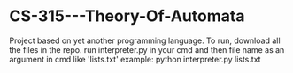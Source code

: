 # CS-315---Theory-Of-Automata
Project based on yet another programming language.
To run, download all the files in the repo. 
run interpreter.py in your cmd and then file name as an argument in cmd like 'lists.txt'
example: python interpreter.py lists.txt
